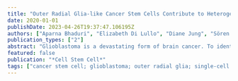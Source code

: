 ```yaml
---
title: "Outer Radial Glia-like Cancer Stem Cells Contribute to Heterogeneity of Glioblastoma"
date: 2020-01-01
publishDate: 2023-04-26T19:37:47.106195Z
authors: ["Aparna Bhaduri", "Elizabeth Di Lullo", "Diane Jung", "Sören Müller", "Elizabeth Erin Crouch", "Carmen Sandoval Espinosa", "Tomoko Ozawa", "Beatriz Alvarado", "Julien Spatazza", "Cathryn René Cadwell", "Grace Wilkins", "Dmitry Velmeshev", "Siyuan John Liu", "Martina Malatesta", "Madeline Gail Andrews", "Mohammed Andres Mostajo-Radji", "Eric Jinsheng Huang", "Tomasz Jan Nowakowski", "Daniel Amos Lim", "Aaron Diaz", "David Ronan Raleigh", "Arnold Richard Kriegstein"]
publication_types: ["2"]
abstract: "Glioblastoma is a devastating form of brain cancer. To identify aspects of tumor heterogeneity that may illuminate drivers of tumor invasion, we created a glioblastoma tumor cell atlas with single-cell transcriptomics of cancer cells mapped onto a reference framework of the developing and adult human brain. We find that multiple GSC subtypes exist within a single tumor. Within these GSCs, we identify an invasive cell population similar to outer radial glia (oRG), a fetal cell type that expands the stem cell niche in normal human cortex. Using live time-lapse imaging of primary resected tumors, we discover that tumor-derived oRG-like cells undergo characteristic mitotic somal translocation behavior previously only observed in human development, suggesting a reactivation of developmental programs. In addition, we show that PTPRZ1 mediates both mitotic somal translocation and glioblastoma tumor invasion. These data suggest that the presence of heterogeneous GSCs may underlie glioblastoma's rapid progression and invasion."
featured: false
publication: "*Cell Stem Cell*"
tags: ["cancer stem cell; glioblastoma; outer radial glia; single-cell sequencing; tumor heterogeneity"]
---
```


